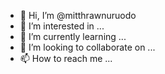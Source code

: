 - 👋 Hi, I’m @mitthrawnuruodo
- 👀 I’m interested in ...
- 🌱 I’m currently learning ...
- 💞️ I’m looking to collaborate on ...
- 📫 How to reach me ...

<!---
mitthrawnuruodo/mitthrawnuruodo is a ✨ special ✨ repository because its `README.md` (this file) appears on your GitHub profile.
You can click the Preview link to take a look at your changes.
--->
